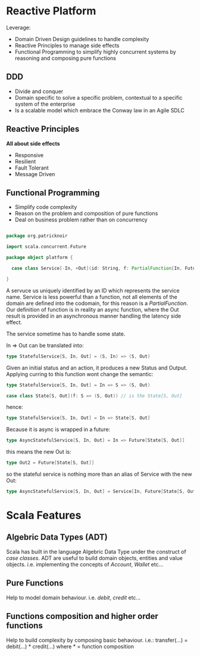 # Reactive Platform

Leverage:
- Domain Driven Design guidelines to handle complexity
- Reactive Principles to manage side effects
- Functional Programming to simplify highly concurrent systems by reasoning and composing pure functions

## DDD
- Divide and conquer
- Domain specific to solve a specific problem, contextual to a specific system of the enterprise
- Is a scalable model which embrace the Conway law in an Agile SDLC

## Reactive Principles
**All about side effects**
- Responsive
- Resilient
- Fault Tolerant
- Message Driven

## Functional Programming
- Simplify code complexity
- Reason on the problem and composition of pure functions
- Deal on business problem rather than on concurrency


```scala

package org.patricknoir

import scala.concurrent.Future

package object platform {

  case class Service[-In, +Out](id: String, f: PartialFunction[In, Future[Out]])

}

```

A servuce us uniquely identified by an ID which represents the service name.
Service is less powerful than a function, not all elements of the domain are defined
into the codomain, for this reason is a _PartialFunction_.
Our definition of function is in reality an async function, where the Out result is provided
in an asynchronous manner handling the latency side effect.

The service sometime has to handle some state.

In => Out can be translated into:

```scala
type StatefulService[S, In, Out] = (S, In) => (S, Out)
```

Given an initial status and an action, it produces a new Status and Output.
Applying curring to this function wont change the semantic:

```scala
type StatefulService[S, In, Out] = In => S => (S, Out)

case class State[S, Out](f: S => (S, Out)) // is the State[S, Out]
```

hence:

```scala
type StatefulService[S, In, Out] = In => State[S, Out]
```

Because it is async is wrapped in a future:

```scala
type AsyncStatefulService[S, In, Out] = In => Future[State[S, Out]]
```

this means the new Out is: 

```scala
type Out2 = Future[State[S, Out]]
```

so the stateful service is nothing more than an alias of Service with the new Out:

```scala
type AsyncStatefulService[S, In, Out] = Service[In, Future[State[S, Out]]]
```





# Scala Features

## Algebric Data Types (ADT)
Scala has built in the language Algebric Data Type under the construct of *case classes*.
ADT are useful to build domain objects, entities and value objects.
i.e. implementing the concepts of *Account*, *Wallet* etc...

## Pure Functions
Help to model domain behaviour.
i.e. *debit*, *credit* etc...

## Functions composition and higher order functions
Help to build complexity by composing basic behaviour.
i.e.: transfer(...) = debit(...) * credit(...) where * = function composition

